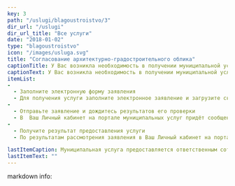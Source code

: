 ```yaml
---
key: 3
path: "/uslugi/blagoustroistvo/3"
dir_url: "/uslugi"
dir_url_title: "Все услуги"
date: "2018-01-02"
type: "blagoustroistvo"
icon: "/images/usluga.svg"
title: "Согласование архитектурно-градостроительного облика"
captionTitle: У Вас возникла необходимость в получении муниципальной услуги
captionText: У Вас возникла необходимость в получении муниципальной услуги
itemList:
-
  - Заполните электронную форму заявления
  - Для получения услуги заполните электронное заявление и загрузите скан-копии документов, запрашиваемых в соответствии с административным регламентом оказания услуги
-
  - Отправьте заявление и дождитесь результатов его проверки
  - В  Ваш Личный кабинет на портале муниципальных услуг придёт сообщение о подачезаявления. Также придёт уведомление на мобильный телефон в виде SMS-сообщения
-
  - Получите результат предоставления услуги
  - По результатам рассмотрения заявления в Ваш Личный кабинет на портале муниципальных услуг будет направлен результат предоставления муниципальной услуги, заверенный электронной подписью исполнителя

lastItemCaption: Муниципальная услуга предоставляется ответственным сотрудником согласно административному регламенту
lastItemText: ""
---
```


markdown info: